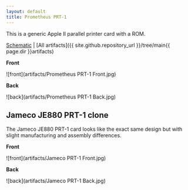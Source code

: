 ```yaml
---
layout: default
title: Prometheus PRT-1
---
```

This is a generic Apple II parallel printer card with a ROM.

[Schematic](artifacts/Schematic.pdf) | [All artifacts]({{ site.github.repository_url }}/tree/main{{ page.dir }}artifacts)

**Front**

![front](artifacts/Prometheus PRT-1 Front.jpg)

**Back**

![back](artifacts/Prometheus PRT-1 Back.jpg)


## Jameco JE880 PRT-1 clone

The Jameco JE880 PRT-1 card looks like the exact same design but with
slight manufacturing and assembly differences.

**Front**

![front](artifacts/Jameco PRT-1 Front.jpg)

**Back**

![back](artifacts/Jameco PRT-1 Back.jpg)
